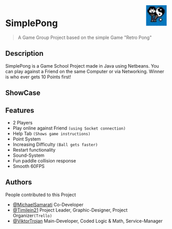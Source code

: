 <img src="src/res/images/Logo.png" align="right" width = 64 height = 64>

# SimplePong
> A Game Group Project based on the simple Game "Retro Pong"

## Description

SimplePong is a Game School Project made in Java using Netbeans. You can play against a Friend on the same Computer or via Networking. Winner is who ever gets 10 Points first!

## ShowCase
<p align="center">
</p>

## Features
* 2 Players
* Play online against Friend ``(using Socket connection)``
* Help Tab ``(Shows game instructions)``
* Point System
* Increasing Difficulty ``(Ball gets faster)``
* Restart functionality
* Sound-System
* Fun paddle collision response
* Smooth 60FPS

## Authors

People contributed to this Project

* [@MichaelSamarati](https://github.com/MichaelSamarati) Co-Developer
* [@Timilein21](https://github.com/Timilein21) Project Leader, Graphic-Designer, Project Organizer``(Trello)`` 
* [@ViktorTrojan](https://github.com/ViktorTrojan) Main-Developer, Coded Logic & Math, Service-Manager
